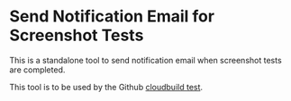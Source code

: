 # Send Notification Email for Screenshot Tests

This is a standalone tool to send notification email when screenshot tests are
completed.

This tool is to be used by the Github [cloudbuild test](../../build/ci/cloudbuild.screenshot.yaml).
